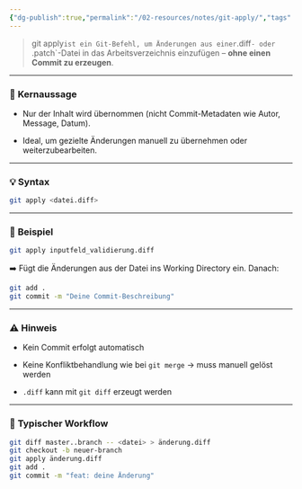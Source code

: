```yaml
---
{"dg-publish":true,"permalink":"/02-resources/notes/git-apply/","tags":["git"],"noteIcon":"","updated":"2025-08-26T16:35:04.137+02:00"}
---
```


>git apply` ist ein Git-Befehl, um Änderungen aus einer `.diff`- oder `.patch`-Datei in das Arbeitsverzeichnis einzufügen – **ohne einen Commit zu erzeugen**.

---

### 🧠 **Kernaussage**

- Nur der Inhalt wird übernommen (nicht Commit-Metadaten wie Autor, Message, Datum).
    
- Ideal, um gezielte Änderungen manuell zu übernehmen oder weiterzubearbeiten.
    

---

### 💡 **Syntax**

```bash
git apply <datei.diff>
```

---

### 🔧 **Beispiel**

```bash
git apply inputfeld_validierung.diff
```

➡️ Fügt die Änderungen aus der Datei ins Working Directory ein. Danach:

```bash
git add .
git commit -m "Deine Commit-Beschreibung"
```

---

### ⚠️ **Hinweis**

- Kein Commit erfolgt automatisch
    
- Keine Konfliktbehandlung wie bei `git merge` → muss manuell gelöst werden
    
- `.diff` kann mit `git diff` erzeugt werden
    

---

### 🧰 **Typischer Workflow**

```bash
git diff master..branch -- <datei> > änderung.diff
git checkout -b neuer-branch
git apply änderung.diff
git add .
git commit -m "feat: deine Änderung"
```

